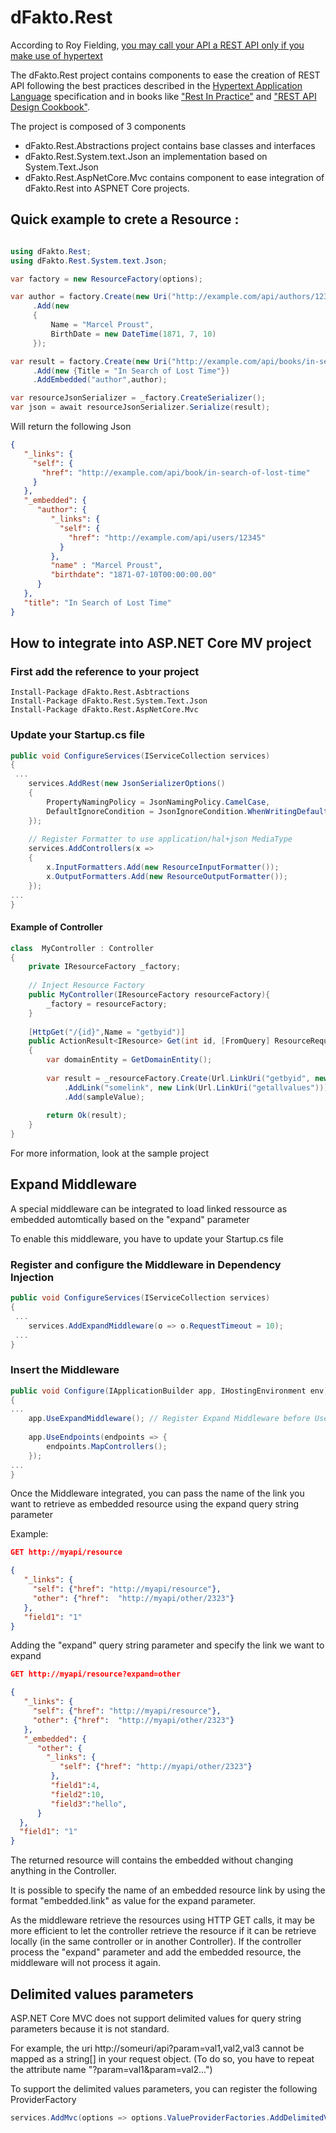 # dFakto.Rest

According to Roy Fielding, [you may call your API a REST API only if you make use of hypertext](https://roy.gbiv.com/untangled/2008/rest-apis-must-be-hypertext-driven)

The dFakto.Rest project contains components to ease the creation of REST API following the best practices described in the 
[Hypertext Application Language](https://en.wikipedia.org/wiki/Hypertext_Application_Language) specification and in books like ["Rest In Practice"](https://www.amazon.com/gp/product/0596805829?ie=UTF8&tag=martinfowlerc-20&linkCode=as2&camp=1789&creative=9325&creativeASIN=0596805829) 
and ["REST API Design Cookbook"](https://www.amazon.com/REST-Design-Rulebook-Mark-Masse/dp/1449310508/).

The project is composed of 3 components
* dFakto.Rest.Abstractions project contains base classes and interfaces
* dFakto.Rest.System.text.Json an implementation based on System.Text.Json
* dFakto.Rest.AspNetCore.Mvc contains component to ease integration of dFakto.Rest into ASPNET Core projects.

## Quick example to crete a Resource :

```c#

using dFakto.Rest;
using dFakto.Rest.System.text.Json;

var factory = new ResourceFactory(options);

var author = factory.Create(new Uri("http://example.com/api/authors/12345"))
     .Add(new
     {
         Name = "Marcel Proust",
         BirthDate = new DateTime(1871, 7, 10)
     });

var result = factory.Create(new Uri("http://example.com/api/books/in-search-of-lost-time"))
     .Add(new {Title = "In Search of Lost Time"})
     .AddEmbedded("author",author);

var resourceJsonSerializer = _factory.CreateSerializer();
var json = await resourceJsonSerializer.Serialize(result);
```
Will return the following Json
```json
{
   "_links": {
     "self": {
       "href": "http://example.com/api/book/in-search-of-lost-time"
     }
   },
   "_embedded": {
      "author": {
         "_links": {
           "self": {
             "href": "http://example.com/api/users/12345"
           }
         },
         "name" : "Marcel Proust",
         "birthdate": "1871-07-10T00:00:00.00"
      }
   },
   "title": "In Search of Lost Time"
}
```

## How to integrate into ASP.NET Core MV project


### First add the reference to your project
```
Install-Package dFakto.Rest.Asbtractions
Install-Package dFakto.Rest.System.Text.Json
Install-Package dFakto.Rest.AspNetCore.Mvc
```

### Update your Startup.cs file

```c#
public void ConfigureServices(IServiceCollection services)
{
 ...
    services.AddRest(new JsonSerializerOptions()
    {
        PropertyNamingPolicy = JsonNamingPolicy.CamelCase,
        DefaultIgnoreCondition = JsonIgnoreCondition.WhenWritingDefault
    });
    
    // Register Formatter to use application/hal+json MediaType
    services.AddControllers(x =>
    {
        x.InputFormatters.Add(new ResourceInputFormatter());
        x.OutputFormatters.Add(new ResourceOutputFormatter());
    });
...
}
```

#### Example of Controller

```c#
class  MyController : Controller
{
    private IResourceFactory _factory;
    
    // Inject Resource Factory 
    public MyController(IResourceFactory resourceFactory){
        _factory = resourceFactory;
    }
    
    [HttpGet("/{id}",Name = "getbyid")]
    public ActionResult<IResource> Get(int id, [FromQuery] ResourceRequest request)
    {
        var domainEntity = GetDomainEntity();
        
        var result = _resourceFactory.Create(Url.LinkUri("getbyid", new {id = sampleValue.Id}))
            .AddLink("somelink", new Link(Url.LinkUri("getallvalues")))
            .Add(sampleValue);
         
        return Ok(result);
    }
}
```
For more information, look at the sample project

## Expand Middleware
A special middleware can be integrated to load linked ressource as embedded automtically based on the "expand" parameter

To enable this middleware, you have to update your Startup.cs file

### Register and configure the Middleware in Dependency Injection
```c#
public void ConfigureServices(IServiceCollection services)
{
 ...
    services.AddExpandMiddleware(o => o.RequestTimeout = 10);
 ...
}
```
### Insert the Middleware
```c#
public void Configure(IApplicationBuilder app, IHostingEnvironment env)
{
...
    app.UseExpandMiddleware(); // Register Expand Middleware before UseMvc() call.
    
    app.UseEndpoints(endpoints => {
        endpoints.MapControllers();
    });
...
}

```

Once the Middleware integrated, you can pass the name of the link you want to retrieve
as embedded resource using the expand query string parameter

Example: 

```json
GET http://myapi/resource

{
   "_links": {
     "self": {"href": "http://myapi/resource"},
     "other": {"href":  "http://myapi/other/2323"}
   },
   "field1": "1"
}
```
Adding the "expand" query string parameter and specify the link we want to expand
```json
GET http://myapi/resource?expand=other

{
   "_links": {
     "self": {"href": "http://myapi/resource"},
     "other": {"href":  "http://myapi/other/2323"}
   },
   "_embedded": {
      "other": {
        "_links": {
           "self": {"href": "http://myapi/other/2323"}
         },
         "field1":4,
         "field2":10,
         "field3":"hello",
      }
  },
  "field1": "1"
}
```
The returned resource will contains the embedded without changing anything in the Controller.

It is possible to specify the name of an embedded resource link by using the format "embedded.link" as value for the expand parameter.

As the middleware retrieve the resources using HTTP GET calls, it may be more efficient to let the controller
retrieve the resource if it can be retrieve locally (in the same controller or in another Controller). If the controller process the "expand" parameter
and add the embedded resource, the middleware will not process it again.

## Delimited values parameters
ASP.NET Core MVC does not support delimited values for query string parameters because it is not standard.

For example, the uri http://someuri/api?param=val1,val2,val3 cannot be mapped as a string[] in your request object.
(To do so, you have to repeat the attribute name "?param=val1&param=val2...")

To support the delimited values parameters, you can register the following ProviderFactory

```c#
services.AddMvc(options => options.ValueProviderFactories.AddDelimitedValueProviderFactory(','))
```
